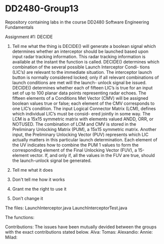 # DD2480-Group13
Repository containing labs in the course DD2480 Software Engineering Fundamentals

Assignment #1: DECIDE

1. Tell me what the thing is
DECIDE() will generate a boolean signal which determines whether an interceptor should be launched based upon input radar tracking information. This radar tracking information is available at the instant the function is called.
DECIDE() determines which combination of the several possible Launch Interceptor Condi- tions (LIC’s) are relevant to the immediate situation. The interceptor launch button is normally considered locked; only if all relevant combinations of launch conditions are met will the launch- unlock signal be issued.
DECIDE() determines whether each of fifteen LIC’s is true for an input set of up to 100 planar data points representing radar echoes. The fifteen elements of a Conditions Met Vector (CMV) will be assigned boolean values true or false; each element of the CMV corresponds to one LIC’s condition.
The input Logical Connector Matrix (LCM), defines which individual LIC’s must be consid- ered jointly in some way. The LCM is a 15x15 symmetric matrix with elements valued ANDD, ORR, or NOTUSED. The combination of LCM and CMV is stored in the Preliminary Unlocking Matrix (PUM), a 15x15 symmetric matrix.
Another input, the Preliminary Unlocking Vector (PUV) represents which LIC actually matters in this particular launch determination. Each element of the UV indicates how to combine the PUM
1
values to form the corresponding element of the Final Unlocking Vector (FUV), a 15-element vector. If, and only if, all the values in the FUV are true, should the launch-unlock signal be generated.

2. Tell me what it does

3. Don't tell me how it works

4. Grant me the right to use it

5. Don’t change it

The files:
LaunchInterceptor.java
LaunchInterceptorTest.java

The functions:


Contributions:
The issues have been mutually devided between the groups with the exact contributions stated below.
Alva: 
Tomas: 
Alexandio: 
Annie: 
Milad: 
